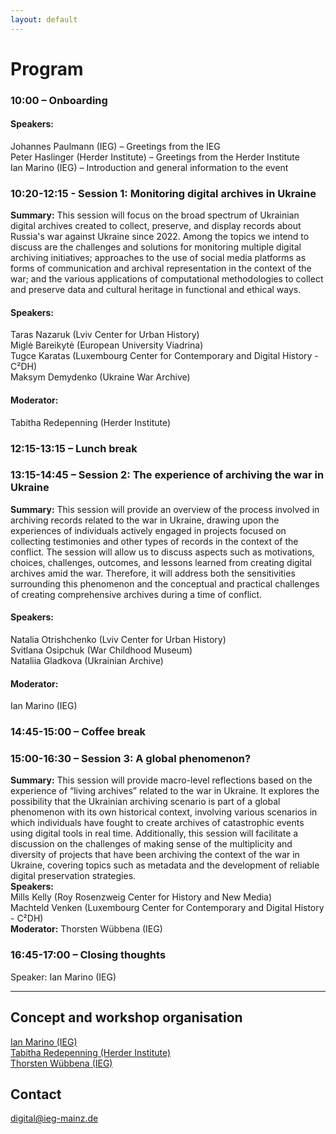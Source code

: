 ```yaml
---
layout: default
---
```


# Program

### 10:00 – Onboarding
#### Speakers:  
Johannes Paulmann (IEG) – Greetings from the IEG  
Peter Haslinger (Herder Institute) – Greetings from the Herder Institute  
Ian Marino (IEG) – Introduction and general information to the event  

### 10:20-12:15 - Session 1: Monitoring digital archives in Ukraine
**Summary:** This session will focus on the broad spectrum of Ukrainian digital archives created to collect, preserve, and display records about Russia's war against Ukraine since 2022. Among the topics we intend to discuss are the challenges and solutions for monitoring multiple digital archiving initiatives; approaches to the use of social media platforms as forms of communication and archival representation in the context of the war; and the various applications of computational methodologies to collect and preserve data and cultural heritage in functional and ethical ways.  
#### Speakers:    
Taras Nazaruk (Lviv Center for Urban History)  
Miglė Bareikytė (European University Viadrina)  
Tugce Karatas (Luxembourg Center for Contemporary and Digital History - C²DH)  
  Maksym Demydenko (Ukraine War Archive)  
#### Moderator:  
Tabitha Redepenning (Herder Institute)

### 12:15-13:15 – Lunch break

### 13:15-14:45 – Session 2: The experience of archiving the war in Ukraine
**Summary:** This session will provide an overview of the process involved in archiving records related to the war in Ukraine, drawing upon the experiences of individuals actively engaged in projects focused on collecting testimonies and other types of records in the context of the conflict. The session will allow us to discuss aspects such as motivations, choices, challenges, outcomes, and lessons learned from creating digital archives amid the war. Therefore, it will address both the sensitivities surrounding this phenomenon and the conceptual and practical challenges of creating comprehensive archives during a time of conflict.  
#### Speakers:  
Natalia Otrishchenko (Lviv Center for Urban History)  
Svitlana Osipchuk (War Childhood Museum)  
Nataliia Gladkova (Ukrainian Archive)  
#### Moderator:  
Ian Marino (IEG)

### 14:45-15:00 – Coffee break

### 15:00-16:30 – Session 3: A global phenomenon?
**Summary:** This session will provide macro-level reflections based on the experience of “living archives” related to the war in Ukraine. It explores the possibility that the Ukrainian archiving scenario is part of a global phenomenon with its own historical context, involving various scenarios in which individuals have fought to create archives of catastrophic events using digital tools in real time. Additionally, this session will facilitate a discussion on the challenges of making sense of the multiplicity and diversity of projects that have been archiving the context of the war in Ukraine, covering topics such as metadata and the development of reliable digital preservation strategies.   
**Speakers:**  
Mills Kelly (Roy Rosenzweig Center for History and New Media)  
  Machteld Venken (Luxembourg Center for Contemporary and Digital History - C²DH)  
**Moderator:**  Thorsten Wübbena (IEG)

### 16:45-17:00 – Closing thoughts
Speaker: Ian Marino (IEG)

---

## Concept and workshop organisation

[Ian Marino (IEG)](https://www.ieg-mainz.de/institut/personen/marino)  
[Tabitha Redepenning (Herder Institute)](https://www.herder-institut.de/profile/tabitha-redepenning/)  
[Thorsten Wübbena (IEG)](https://www.ieg-mainz.de/institut/personen/wuebbena)  

## Contact

<a href="mailto:digital@ieg-mainz.de">digital@ieg-mainz.de</a>
